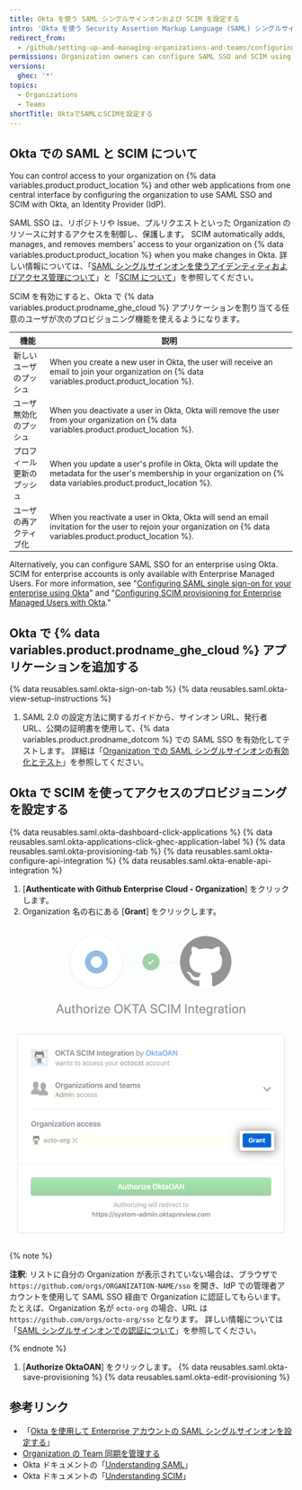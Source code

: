 ```yaml
---
title: Okta を使う SAML シングルサインオンおよび SCIM を設定する
intro: 'Okta を使う Security Assertion Markup Language (SAML) シングルサインオン (SSO) および System for Cross-domain Identity Management (SCIM) を使用すると、 {% data variables.product.product_location %} で Organization へのアクセスを自動的に管理することができます。'
redirect_from:
  - /github/setting-up-and-managing-organizations-and-teams/configuring-saml-single-sign-on-and-scim-using-okta
permissions: Organization owners can configure SAML SSO and SCIM using Okta for an organization.
versions:
  ghec: '*'
topics:
  - Organizations
  - Teams
shortTitle: OktaでSAMLとSCIMを設定する
---
```


## Okta での SAML と SCIM について

You can control access to your organization on {% data variables.product.product_location %} and other web applications from one central interface by configuring the organization to use SAML SSO and SCIM with Okta, an Identity Provider (IdP).

SAML SSO は、リポジトリや Issue、プルリクエストといった Organization のリソースに対するアクセスを制御し、保護します。 SCIM automatically adds, manages, and removes members' access to your organization on {% data variables.product.product_location %} when you make changes in Okta. 詳しい情報については、「[SAML シングルサインオンを使うアイデンティティおよびアクセス管理について](/organizations/managing-saml-single-sign-on-for-your-organization/about-identity-and-access-management-with-saml-single-sign-on)」と「[SCIM について](/organizations/managing-saml-single-sign-on-for-your-organization/about-scim)」を参照してください。

SCIM を有効にすると、Okta で {% data variables.product.prodname_ghe_cloud %} アプリケーションを割り当てる任意のユーザが次のプロビジョニング機能を使えるようになります。

| 機能            | 説明                                                                                                                                                                       |
| ------------- | ------------------------------------------------------------------------------------------------------------------------------------------------------------------------ |
| 新しいユーザのプッシュ   | When you create a new user in Okta, the user will receive an email to join your organization on {% data variables.product.product_location %}.                           |
| ユーザ無効化のプッシュ   | When you deactivate a user in Okta, Okta will remove the user from your organization on {% data variables.product.product_location %}.                                   |
| プロフィール更新のプッシュ | When you update a user's profile in Okta, Okta will update the metadata for the user's membership in your organization on {% data variables.product.product_location %}. |
| ユーザの再アクティブ化   | When you reactivate a user in Okta, Okta will send an email invitation for the user to rejoin your organization on {% data variables.product.product_location %}.        |

Alternatively, you can configure SAML SSO for an enterprise using Okta. SCIM for enterprise accounts is only available with Enterprise Managed Users. For more information, see "[Configuring SAML single sign-on for your enterprise using Okta](/admin/identity-and-access-management/managing-iam-for-your-enterprise/configuring-saml-single-sign-on-for-your-enterprise-using-okta)" and "[Configuring SCIM provisioning for Enterprise Managed Users with Okta](/admin/identity-and-access-management/managing-iam-with-enterprise-managed-users/configuring-scim-provisioning-for-enterprise-managed-users-with-okta)."

## Okta で {% data variables.product.prodname_ghe_cloud %} アプリケーションを追加する

{% data reusables.saml.okta-sign-on-tab %}
{% data reusables.saml.okta-view-setup-instructions %}
1. SAML 2.0 の設定方法に関するガイドから、サインオン URL、発行者 URL、公開の証明書を使用して、{% data variables.product.prodname_dotcom %} での SAML SSO を有効化してテストします。 詳細は「[Organization での SAML シングルサインオンの有効化とテスト](/organizations/managing-saml-single-sign-on-for-your-organization/enabling-and-testing-saml-single-sign-on-for-your-organization#enabling-and-testing-saml-single-sign-on-for-your-organization)」を参照してください。

## Okta で SCIM を使ってアクセスのプロビジョニングを設定する
{% data reusables.saml.okta-dashboard-click-applications %}
{% data reusables.saml.okta-applications-click-ghec-application-label %}
{% data reusables.saml.okta-provisioning-tab %}
{% data reusables.saml.okta-configure-api-integration %}
{% data reusables.saml.okta-enable-api-integration %}
1. [**Authenticate with Github Enterprise Cloud - Organization**] をクリックします。
1. Organization 名の右にある [**Grant**] をクリックします。

  ![Organization にアクセスできるよう Okta SCIM インテグレーションを認証する [Grant] ボタン](/assets/images/help/saml/okta-scim-integration-grant-organization-access.png)

  {% note %}

  **注釈**: リストに自分の Organization が表示されていない場合は、ブラウザで `https://github.com/orgs/ORGANIZATION-NAME/sso` を開き、IdP での管理者アカウントを使用して SAML SSO 経由で Organization に認証してもらいます。 たとえば、Organization 名が `octo-org` の場合、URL は `https://github.com/orgs/octo-org/sso` となります。 詳しい情報については「[SAML シングルサインオンでの認証について](/github/authenticating-to-github/about-authentication-with-saml-single-sign-on)」を参照してください。

  {% endnote %}
1. [**Authorize OktaOAN**] をクリックします。
{% data reusables.saml.okta-save-provisioning %}
{% data reusables.saml.okta-edit-provisioning %}

## 参考リンク

- 「[Okta を使用して Enterprise アカウントの SAML シングルサインオンを設定する](/enterprise-cloud@latest/admin/authentication/managing-identity-and-access-for-your-enterprise/configuring-saml-single-sign-on-for-your-enterprise-using-okta)」
- [Organization の Team 同期を管理する](/organizations/managing-saml-single-sign-on-for-your-organization/managing-team-synchronization-for-your-organization#enabling-team-synchronization-for-okta)
- Okta ドキュメントの「[Understanding SAML](https://developer.okta.com/docs/concepts/saml/)」
- Okta ドキュメントの「[Understanding SCIM](https://developer.okta.com/docs/concepts/scim/)」
